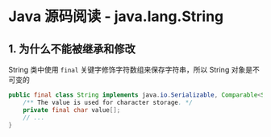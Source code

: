 # Java 源码阅读 - java.lang.String

## 1. 为什么不能被继承和修改
String 类中使用 `final` 关键字修饰字符数组来保存字符串，所以 String 对象是不可变的

```java
public final class String implements java.io.Serializable, Comparable<String>, CharSequence {
    /** The value is used for character storage. */
    private final char value[];
    // ...
}
```